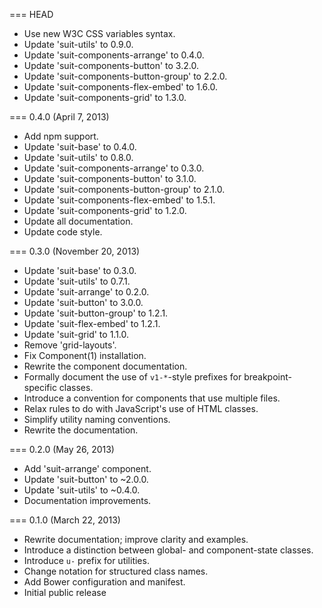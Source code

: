 === HEAD

* Use new W3C CSS variables syntax.
* Update 'suit-utils' to 0.9.0.
* Update 'suit-components-arrange' to 0.4.0.
* Update 'suit-components-button' to 3.2.0.
* Update 'suit-components-button-group' to 2.2.0.
* Update 'suit-components-flex-embed' to 1.6.0.
* Update 'suit-components-grid' to 1.3.0.

=== 0.4.0 (April 7, 2013)

* Add npm support.
* Update 'suit-base' to 0.4.0.
* Update 'suit-utils' to 0.8.0.
* Update 'suit-components-arrange' to 0.3.0.
* Update 'suit-components-button' to 3.1.0.
* Update 'suit-components-button-group' to 2.1.0.
* Update 'suit-components-flex-embed' to 1.5.1.
* Update 'suit-components-grid' to 1.2.0.
* Update all documentation.
* Update code style.

=== 0.3.0 (November 20, 2013)

* Update 'suit-base' to 0.3.0.
* Update 'suit-utils' to 0.7.1.
* Update 'suit-arrange' to 0.2.0.
* Update 'suit-button' to 3.0.0.
* Update 'suit-button-group' to 1.2.1.
* Update 'suit-flex-embed' to 1.2.1.
* Update 'suit-grid' to 1.1.0.
* Remove 'grid-layouts'.
* Fix Component(1) installation.
* Rewrite the component documentation.
* Formally document the use of `v1-*`-style prefixes for breakpoint-specific classes.
* Introduce a convention for components that use multiple files.
* Relax rules to do with JavaScript's use of HTML classes.
* Simplify utility naming conventions.
* Rewrite the documentation.

=== 0.2.0 (May 26, 2013)

* Add 'suit-arrange' component.
* Update 'suit-button' to ~2.0.0.
* Update 'suit-utils' to ~0.4.0.
* Documentation improvements.

=== 0.1.0 (March 22, 2013)

* Rewrite documentation; improve clarity and examples.
* Introduce a distinction between global- and component-state classes.
* Introduce `u-` prefix for utilities.
* Change notation for structured class names.
* Add Bower configuration and manifest.
* Initial public release
